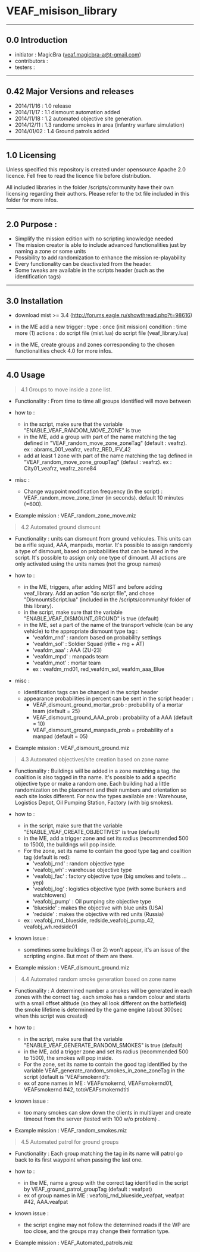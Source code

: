 VEAF_misison_library
====================


-----------------------------
0.0 Introduction
-----------------------------
- initiator    : MagicBra (veaf.magicbra-a@t-gmail.com)
- contributors : 
- testers      :


-----------------------------
0.42 Major Versions and releases
-----------------------------
- 2014/11/16 : 1.0 release
- 2014/11/17 : 1.1 dismount automation added
- 2014/11/18 : 1.2 automated objective site generation.
- 2014/12/11 : 1.3 randome smokes in area (infantry warfare simulation)
- 2014/01/02 : 1.4 Ground patrols added

-----------------------------
1.0 Licensing
-----------------------------
Unless specified this repository is created under opensource Apache 2.0 licence.
Fell free to read the licence file before distribution. 

All included libraries in the folder /scripts/community have their own licensing regarding their authors.
Please refer to the txt file included in this folder for more infos. 

----------------------------
2.0 Purpose : 
-----------------------------
- Simplify the mission edition with no scripting knowledge needed
- The mission creator is able to include advanced functionalities just by naming a zone or some units
- Possibility to add randomization to enhance the mission re-playability 
- Every functionality can be deactivated from the header.
- Some tweaks are available in the scripts header (such as the identification tags)

-----------------------------
3.0 Installation 
-----------------------------

- download mist >= 3.4 (http://forums.eagle.ru/showthread.php?t=98616)
- in the ME add a new trigger :
  type : once (init mission)
  condition : time more (1) 
  actions :
      do script file (mist.lua)
      do script file (veaf_library.lua)
      
- in the ME, create groups and zones corresponding to the chosen functionalities
  check 4.0 for more infos.

-----------------------------
4.0 Usage
-----------------------------

> 4.1 Groups to move inside a zone list.

- Functionality : 
  From time to time all groups identified will move between

- how to :
  - in the script, make sure that the variable "ENABLE_VEAF_RANDOM_MOVE_ZONE" is true
  - in the ME, add a group with part of the name matching the tag defined in "VEAF_random_move_zone_zoneTag" (default : veafrz).
    ex : abrams_001_veafrz, veafrz_RED_IFV_42
  - add at least 1 zone with part of the name matching the tag defined in "VEAF_random_move_zone_groupTag" (defaul : veafrz).
   ex : City01_veafrz, veafrz_zone84

- misc : 
  - Change waypoint modification frequency (in the script) : VEAF_random_move_zone_timer (in seconds). default 10 minutes (=600).
 
- Example mission : VEAF_random_zone_move.miz
   
> 4.2 Automated ground dismount

- Functionality : 
  units can dismount from ground vehicules. This units can be a rifle squad, AAA, manpads, mortar.
  It's possible to assign randomly a type of dismount, based on probabilities that can be tuned in the script.
  It's possible to assign only one type of dimount.
  All actions are only activated using the units names (not the group names)

- how to :
  - in the ME, triggers, after adding MIST and before adding veaf_library. Add an action "do script file", and chose "DismountsScript.lua" (included in the /scripts/community/ folder of this library).
  - in the script, make sure that the variable "ENABLE_VEAF_DISMOUNT_GROUND" is true (default)
  - in the ME, set a part of the name of the transport vehicle (can be any vehicle) to the appropriate dismount type tag : 
    - 'veafdm_rnd' : random based on probability settings
    - 'veafdm_sol' : Soldier Squad (rifle + mg + AT)
    - 'veafdm_aaa' : AAA (ZU-23)
    - 'veafdm_mpd' : manpads team
    - 'veafdm_mot' : mortar team
    - ex : veafdm_rnd01, red_veafdm_sol, veafdm_aaa_Blue
  
- misc : 
  - identification tags can be changed in the script header
  - appearance probabilities in percent can be sent in the script header :
    - VEAF_dismount_ground_mortar_prob : probability of a mortar team (default = 25)
    - VEAF_dismount_ground_AAA_prob : probability of a AAA (default = 10)
    - VEAF_dismount_ground_manpads_prob = probability of a manpad (default = 05)

- Example mission : VEAF_dismount_ground.miz

  
> 4.3 Automated objectives/site creation based on zone name

- Functionality : 
  Buildings will be added in a zone matching a tag. the coalition is also tagged in tha name.
  It's possible to add a specific objective type or make a random one.
  Each building had a little randomization on the placement and their numbers and orientation so each site looks different.
  For now the types available are : Warehouse, Logistics Depot, Oil Pumping Station, Factory (with big smokes).

- how to :
	- in the script, make sure that the variable "ENABLE_VEAF_CREATE_OBJECTIVES" is true (default)
    - in the ME, add a trigger zone and set its radius (recommended 500 to 1500), the buildings will pop inside.
    - For the zone, set its name to contain the good type tag and coalition tag (default is red):
		- 'veafobj_rnd' : random objective type
		- 'veafobj_wh' : warehouse objective type 
		- 'veafobj_fac' : factory objective type (big smokes and toilets ... yep)
		- 'veafobj_log' : logistics objective type (with some bunkers and watchtowers)
		- 'veafobj_pump' : Oil pumping site objective type
		- 'blueside' : makes the objective with blue units (USA)
		- 'redside' : makes the objective with red units (Russia)
    - ex : veafobj_rnd_blueside, redside_veafobj_pump_42, veafobj_wh.redside01
  
- known issue : 
	- sometimes some buildings (1 or 2) won't appear, it's an issue of the scripting engine. But most of them are there. 

- Example mission : VEAF_dismount_ground.miz


> 4.4 Automated random smoke generation based on zone name

- Functionality : 
  A determined number a smokes will be generated in each zones with the correct tag. 
  each smoke has a random colour and starts with a small offset altitude (so they all look different on the battlefield) 
  the smoke lifetime is determined by the game engine (about 300sec when this script was created)

- how to :
	- in the script, make sure that the variable "ENABLE_VEAF_GENERATE_RANDOM_SMOKES" is true (default)
    - in the ME, add a trigger zone and set its radius (recommended 500 to 1500), the smokes will pop inside.
    - For the zone, set its name to contain the good tag identified by the variable VEAF_generate_random_smokes_in_zone_zoneTag in the script (default is 'VEAFsmokernd'):
    - ex of zone names in ME : VEAFsmokernd, VEAFsmokernd01, VEAFsmokernd #42, totoVEAFsmokerndtiti
  
- known issue : 
	- too many smokes can slow down the clients in multilayer and create timeout from the server (tested with 100 w/o problem) .

- Example mission : VEAF_random_smokes.miz


> 4.5 Automated patrol for ground groups 

- Functionality : 
  Each group matching the tag in its name will patrol go back to its first waypoint when passing the last one. 

- how to :
    - in the ME, name a group with the correct tag identified in the script by VEAF_ground_patrol_groupTag (default : veafpat)
    - ex of group names in ME : veafobj_rnd_blueside_veafpat, veafpat #42, AAA.veafpat
  
- known issue : 
	- the script engine may not follow the determined roads if the WP are too close, and the groups may change their formation type.

- Example mission : VEAF_Automated_patrols.miz
